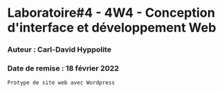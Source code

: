 # Laboratoire#4 - 4W4 - Conception d'interface et développement Web
### Auteur : Carl-David Hyppolite
### Date de remise : 18 février 2022

```
Protype de site web avec Wordpress